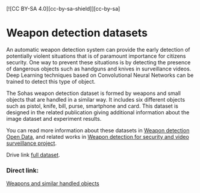 [![CC BY-SA 4.0][cc-by-sa-shield]][cc-by-sa]
# Weapon detection datasets

An automatic weapon detection system can provide the early detection of potentially violent situations that is of 
paramount importance for citizens security. One way to prevent these situations is by detecting the presence of 
dangerous objects such as handguns and knives in surveillance videos. Deep Learning techniques based on Convolutional 
Neural Networks can be trained to detect this type of object.

The Sohas weapon detection dataset is formed by weapons and small objects that are handled in a similar way. 
It includes six different objects such as pistol, knife, bill, purse, smartphone and card. 
This dataset is designed in the related publication giving additional information about the image dataset and experiment results.

You can read more information about these datasets in 
[Weapon detection Open Data](https://dasci.es/transferencia/open-data/24705/), and related works in 
[Weapon detection for security and video surveillance project](https://sci2s.ugr.es/weapons-detection).

Drive link [full dataset](https://drive.google.com/file/d/1Szc920DAh5kU8Qk38Doq0znEVR1QmTZS/view?usp=sharing).

### Direct link: 

[Weapons and similar handled objects](../master/Weapons%20and%20similar%20handled%20objects) 
